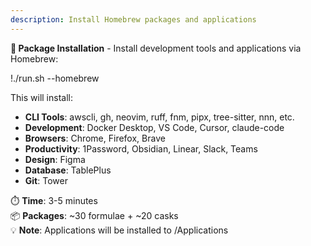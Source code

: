 ```yaml
---
description: Install Homebrew packages and applications
---
```


**🍺 Package Installation** - Install development tools and applications via Homebrew:

!./run.sh --homebrew

This will install:
- **CLI Tools**: awscli, gh, neovim, ruff, fnm, pipx, tree-sitter, nnn, etc.
- **Development**: Docker Desktop, VS Code, Cursor, claude-code
- **Browsers**: Chrome, Firefox, Brave
- **Productivity**: 1Password, Obsidian, Linear, Slack, Teams
- **Design**: Figma
- **Database**: TablePlus  
- **Git**: Tower

⏱️ **Time**: 3-5 minutes  
📦 **Packages**: ~30 formulae + ~20 casks  
💡 **Note**: Applications will be installed to /Applications